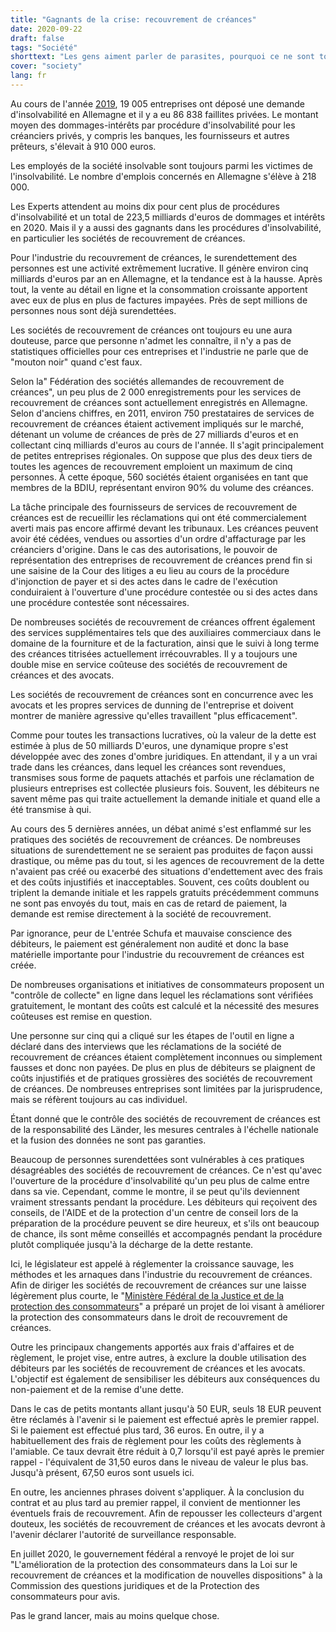 ```yaml
---
title: "Gagnants de la crise: recouvrement de créances"
date: 2020-09-22
draft: false
tags: "Société"
shorttext: "Les gens aiment parler de parasites, pourquoi ce ne sont toujours que les plus pauvres de la société reste un mystère pour moi."
cover: "society"
lang: fr
---
```


Au cours de l'année [2019](/static/downloads/schuldneratlas_deutschland_2019_-_ueberschuldung_von_verbrauchern_-_creditreform_wirtschaftsforschung_boniversum_und_microm_4.pdf "Schuldner Atlas 2019"), 19 005 entreprises ont déposé une demande d'insolvabilité en Allemagne et il y a eu 86 838 faillites privées. Le montant moyen des dommages-intérêts par procédure d'insolvabilité pour les créanciers privés, y compris les banques, les fournisseurs et autres prêteurs, s'élevait à 910 000 euros.

Les employés de la société insolvable sont toujours parmi les victimes de l'insolvabilité. Le nombre d'emplois concernés en Allemagne s'élève à 218 000.

Les Experts attendent au moins dix pour cent plus de procédures d'insolvabilité et un total de 223,5 milliards d'euros de dommages et intérêts en 2020. Mais il y a aussi des gagnants dans les procédures d'insolvabilité, en particulier les sociétés de recouvrement de créances.

Pour l'industrie du recouvrement de créances, le surendettement des personnes est une activité extrêmement lucrative. Il génère environ cinq milliards d'euros par an en Allemagne, et la tendance est à la hausse. Après tout, la vente au détail en ligne et la consommation croissante apportent avec eux de plus en plus de factures impayées. Près de sept millions de personnes nous sont déjà surendettées.

Les sociétés de recouvrement de créances ont toujours eu une aura douteuse, parce que personne n'admet les connaître, il n'y a pas de statistiques officielles pour ces entreprises et l'industrie ne parle que de "mouton noir" quand c'est faux.

Selon la" Fédération des sociétés allemandes de recouvrement de créances", un peu plus de 2 000 enregistrements pour les services de recouvrement de créances sont actuellement enregistrés en Allemagne. Selon d'anciens chiffres, en 2011, environ 750 prestataires de services de recouvrement de créances étaient activement impliqués sur le marché, détenant un volume de créances de près de 27 milliards d'euros et en collectant cinq milliards d'euros au cours de l'année. Il s'agit principalement de petites entreprises régionales. On suppose que plus des deux tiers de toutes les agences de recouvrement emploient un maximum de cinq personnes. À cette époque, 560 sociétés étaient organisées en tant que membres de la BDIU, représentant environ 90% du volume des créances.

La tâche principale des fournisseurs de services de recouvrement de créances est de recueillir les réclamations qui ont été commercialement averti mais pas encore affirmé devant les tribunaux. Les créances peuvent avoir été cédées, vendues ou assorties d'un ordre d'affacturage par les créanciers d'origine. Dans le cas des autorisations, le pouvoir de représentation des entreprises de recouvrement de créances prend fin si une saisine de la Cour des litiges a eu lieu au cours de la procédure d'injonction de payer et si des actes dans le cadre de l'exécution conduiraient à l'ouverture d'une procédure contestée ou si des actes dans une procédure contestée sont nécessaires.

De nombreuses sociétés de recouvrement de créances offrent également des services supplémentaires tels que des auxiliaires commerciaux dans le domaine de la fourniture et de la facturation, ainsi que le suivi à long terme des créances titrisées actuellement irrécouvrables. Il y a toujours une double mise en service coûteuse des sociétés de recouvrement de créances et des avocats.

Les sociétés de recouvrement de créances sont en concurrence avec les avocats et les propres services de dunning de l'entreprise et doivent montrer de manière agressive qu'elles travaillent "plus efficacement".

Comme pour toutes les transactions lucratives, où la valeur de la dette est estimée à plus de 50 milliards D'euros, une dynamique propre s'est développée avec des zones d'ombre juridiques. En attendant, il y a un vrai trade dans les créances, dans lequel les créances sont revendues, transmises sous forme de paquets attachés et parfois une réclamation de plusieurs entreprises est collectée plusieurs fois. Souvent, les débiteurs ne savent même pas qui traite actuellement la demande initiale et quand elle a été transmise à qui.

Au cours des 5 dernières années, un débat animé s'est enflammé sur les pratiques des sociétés de recouvrement de créances. De nombreuses situations de surendettement ne se seraient pas produites de façon aussi drastique, ou même pas du tout, si les agences de recouvrement de la dette n'avaient pas créé ou exacerbé des situations d'endettement avec des frais et des coûts injustifiés et inacceptables. Souvent, ces coûts doublent ou triplent la demande initiale et les rappels gratuits précédemment communs ne sont pas envoyés du tout, mais en cas de retard de paiement, la demande est remise directement à la société de recouvrement.

Par ignorance, peur de L'entrée Schufa et mauvaise conscience des débiteurs, le paiement est généralement non audité et donc la base matérielle importante pour l'industrie du recouvrement de créances est créée.

De nombreuses organisations et initiatives de consommateurs proposent un "contrôle de collecte" en ligne dans lequel les réclamations sont vérifiées gratuitement, le montant des coûts est calculé et la nécessité des mesures coûteuses est remise en question.

Une personne sur cinq qui a cliqué sur les étapes de l'outil en ligne a déclaré dans des interviews que les réclamations de la société de recouvrement de créances étaient complètement inconnues ou simplement fausses et donc non payées. De plus en plus de débiteurs se plaignent de coûts injustifiés et de pratiques grossières des sociétés de recouvrement de créances. De nombreuses entreprises sont limitées par la jurisprudence, mais se réfèrent toujours au cas individuel.

Étant donné que le contrôle des sociétés de recouvrement de créances est de la responsabilité des Länder, les mesures centrales à l'échelle nationale et la fusion des données ne sont pas garanties.

Beaucoup de personnes surendettées sont vulnérables à ces pratiques désagréables des sociétés de recouvrement de créances. Ce n'est qu'avec l'ouverture de la procédure d'insolvabilité qu'un peu plus de calme entre dans sa vie. Cependant, comme le montre, il se peut qu'ils deviennent vraiment stressants pendant la procédure. Les débiteurs qui reçoivent des conseils, de l'AIDE et de la protection d'un centre de conseil lors de la préparation de la procédure peuvent se dire heureux, et s'ils ont beaucoup de chance, ils sont même conseillés et accompagnés pendant la procédure plutôt compliquée jusqu'à la décharge de la dette restante.

Ici, le législateur est appelé à réglementer la croissance sauvage, les méthodes et les arnaques dans l'industrie du recouvrement de créances. Afin de diriger les sociétés de recouvrement de créances sur une laisse légèrement plus courte, le "[Ministère Fédéral de la Justice et de la protection des consommateurs](/static/downloads/1920348.pdf "Entwurf eines Gesetzes zur Verbesserung des Verbraucherschutzes im Inkassorecht und zur Änderung weiterer Vorschriften")" a préparé un projet de loi visant à améliorer la protection des consommateurs dans le droit de recouvrement de créances.

Outre les principaux changements apportés aux frais d'affaires et de règlement, le projet vise, entre autres, à exclure la double utilisation des débiteurs par les sociétés de recouvrement de créances et les avocats. L'objectif est également de sensibiliser les débiteurs aux conséquences du non-paiement et de la remise d'une dette.

Dans le cas de petits montants allant jusqu'à 50 EUR, seuls 18 EUR peuvent être réclamés à l'avenir si le paiement est effectué après le premier rappel. Si le paiement est effectué plus tard, 36 euros. En outre, il y a habituellement des frais de règlement pour les coûts des règlements à l'amiable. Ce taux devrait être réduit à 0,7 lorsqu'il est payé après le premier rappel - l'équivalent de 31,50 euros dans le niveau de valeur le plus bas. Jusqu'à présent, 67,50 euros sont usuels ici.

En outre, les anciennes phrases doivent s'appliquer. À la conclusion du contrat et au plus tard au premier rappel, il convient de mentionner les éventuels frais de recouvrement. Afin de repousser les collecteurs d'argent douteux, les sociétés de recouvrement de créances et les avocats devront à l'avenir déclarer l'autorité de surveillance responsable.

En juillet 2020, le gouvernement fédéral a renvoyé le projet de loi sur "L'amélioration de la protection des consommateurs dans la Loi sur le recouvrement de créances et la modification de nouvelles dispositions" à la Commission des questions juridiques et de la Protection des consommateurs pour avis.

Pas le grand lancer, mais au moins quelque chose.
